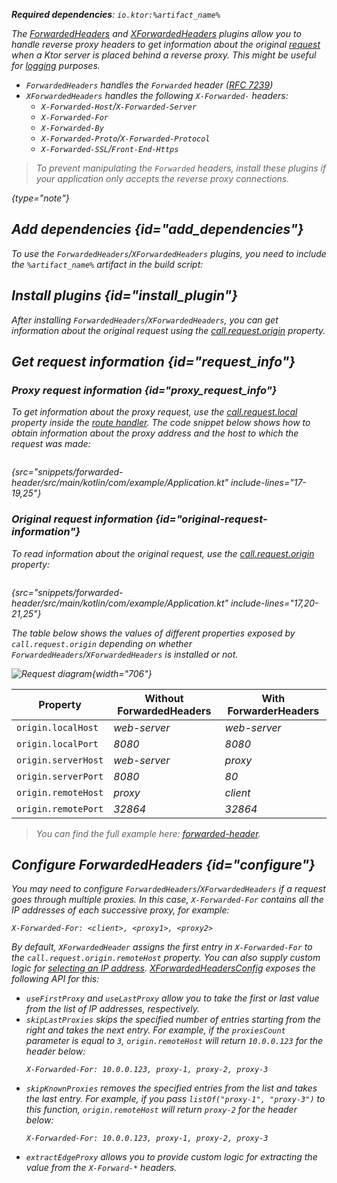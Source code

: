 [//]: # (title: Forwarded headers)

<show-structure for="chapter" depth="2"/>
<primary-label ref="server-plugin"/>

<var name="artifact_name" value="ktor-server-forwarded-header"/>
<var name="package_name" value="io.ktor.server.plugins.forwardedheaders"/>

<tldr>
<p>
<b>Required dependencies</b>: <code>io.ktor:%artifact_name%</code>
</p>
<var name="example_name" value="forwarded-header"/>
<include from="lib.topic" element-id="download_example"/>
<include from="lib.topic" element-id="native_server_supported"/>
</tldr>

The [ForwardedHeaders](https://api.ktor.io/ktor-server/ktor-server-plugins/ktor-server-forwarded-header/io.ktor.server.plugins.forwardedheaders/-forwarded-headers.html) and [XForwardedHeaders](https://api.ktor.io/ktor-server/ktor-server-plugins/ktor-server-forwarded-header/io.ktor.server.plugins.forwardedheaders/-x-forwarded-headers.html) plugins allow you to handle reverse proxy headers to get information about the original [request](server-requests.md) when a Ktor server is placed behind a reverse proxy. This might be useful for [logging](server-logging.md) purposes.

* `ForwardedHeaders` handles the `Forwarded` header ([RFC 7239](https://tools.ietf.org/html/rfc7239))
* `XForwardedHeaders` handles the following `X-Forwarded-` headers:
   - `X-Forwarded-Host`/`X-Forwarded-Server` 
   - `X-Forwarded-For` 
   - `X-Forwarded-By`
   - `X-Forwarded-Proto`/`X-Forwarded-Protocol`
   - `X-Forwarded-SSL`/`Front-End-Https`

> To prevent manipulating the `Forwarded` headers, install these plugins if your application only accepts the reverse proxy connections.
> 
{type="note"}


## Add dependencies {id="add_dependencies"}
To use the `ForwardedHeaders`/`XForwardedHeaders` plugins, you need to include the `%artifact_name%` artifact in the build script:

<include from="lib.topic" element-id="add_ktor_artifact"/>


## Install plugins {id="install_plugin"}

<tabs>
<tab title="ForwardedHeader">

<var name="plugin_name" value="ForwardedHeaders"/>
<include from="lib.topic" element-id="install_plugin"/>

</tab>

<tab title="XForwardedHeader">

<var name="plugin_name" value="XForwardedHeaders"/>
<include from="lib.topic" element-id="install_plugin"/>

</tab>
</tabs>

After installing `ForwardedHeaders`/`XForwardedHeaders`, you can get information about the original request using the 
[call.request.origin](#request_info) property.



## Get request information {id="request_info"}

### Proxy request information {id="proxy_request_info"}

To get information about the proxy request, use the [call.request.local](https://api.ktor.io/ktor-server/ktor-server-core/io.ktor.server.request/-application-request/local.html) property inside the [route handler](server-routing.md#define_route).
The code snippet below shows how to obtain information about the proxy address and the host to which the request was made:

```kotlin
```
{src="snippets/forwarded-header/src/main/kotlin/com/example/Application.kt" include-lines="17-19,25"}



### Original request information {id="original-request-information"}

To read information about the original request, use the [call.request.origin](https://api.ktor.io/ktor-server/ktor-server-core/io.ktor.server.plugins/origin.html) property:

```kotlin
```
{src="snippets/forwarded-header/src/main/kotlin/com/example/Application.kt" include-lines="17,20-21,25"}

The table below shows the values of different properties exposed by `call.request.origin` depending on whether `ForwardedHeaders`/`XForwardedHeaders` is installed or not.

![Request diagram](forwarded-headers.png){width="706"}

| Property               | Without ForwardedHeaders | With ForwarderHeaders |
|------------------------|--------------------------|-----------------------|
| `origin.localHost`     | _web-server_             | _web-server_          |
| `origin.localPort`     | _8080_                   | _8080_                |
| `origin.serverHost`    | _web-server_             | _proxy_               |
| `origin.serverPort`    | _8080_                   | _80_                  |
| `origin.remoteHost`    | _proxy_                  | _client_              |
| `origin.remotePort`    | _32864_                  | _32864_               |

> You can find the full example here: [forwarded-header](https://github.com/ktorio/ktor-documentation/tree/%ktor_version%/codeSnippets/snippets/forwarded-header).


## Configure ForwardedHeaders {id="configure"}

You may need to configure `ForwardedHeaders`/`XForwardedHeaders` if a request goes through multiple proxies.
In this case, `X-Forwarded-For` contains all the IP addresses of each successive proxy, for example:

```HTTP
X-Forwarded-For: <client>, <proxy1>, <proxy2>
```

By default, `XForwardedHeader` assigns the first entry in `X-Forwarded-For` to the `call.request.origin.remoteHost` property.
You can also supply custom logic for [selecting an IP address](https://developer.mozilla.org/en-US/docs/Web/HTTP/Headers/X-Forwarded-For#selecting_an_ip_address). 
[XForwardedHeadersConfig](https://api.ktor.io/ktor-server/ktor-server-plugins/ktor-server-forwarded-header/io.ktor.server.plugins.forwardedheaders/-x-forwarded-headers-config/index.html) exposes the following API for this:

- `useFirstProxy` and `useLastProxy` allow you to take the first or last value from the list of IP addresses, respectively.
- `skipLastProxies` skips the specified number of entries starting from the right and takes the next entry.
   For example, if the `proxiesCount` parameter is equal to `3`, `origin.remoteHost` will return `10.0.0.123` for the header below:
   ```HTTP
   X-Forwarded-For: 10.0.0.123, proxy-1, proxy-2, proxy-3
   ```
- `skipKnownProxies` removes the specified entries from the list and takes the last entry.
   For example, if you pass `listOf("proxy-1", "proxy-3")` to this function, `origin.remoteHost` will return `proxy-2` for the header below:
   ```HTTP
   X-Forwarded-For: 10.0.0.123, proxy-1, proxy-2, proxy-3
   ```
- `extractEdgeProxy` allows you to provide custom logic for extracting the value from the `X-Forward-*` headers.
